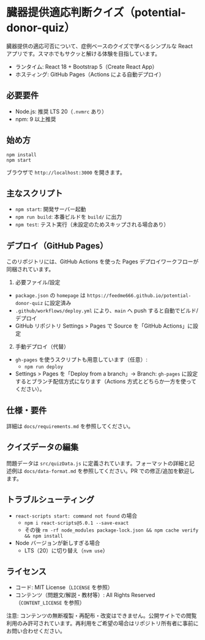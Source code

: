 # 臓器提供適応判断クイズ（potential-donor-quiz）

臓器提供の適応可否について、症例ベースのクイズで学べるシンプルな React アプリです。スマホでもサクッと解ける体験を目指しています。

- ランタイム: React 18 + Bootstrap 5（Create React App）
- ホスティング: GitHub Pages（Actions による自動デプロイ）

## 必要要件
- Node.js: 推奨 LTS 20（`.nvmrc` あり）
- npm: 9 以上推奨

## 始め方
```
npm install
npm start
```
ブラウザで `http://localhost:3000` を開きます。

## 主なスクリプト
- `npm start`: 開発サーバー起動
- `npm run build`: 本番ビルドを `build/` に出力
- `npm test`: テスト実行（未設定のためスキップされる場合あり）

## デプロイ（GitHub Pages）

このリポジトリには、GitHub Actions を使った Pages デプロイワークフローが同梱されています。

1) 必要ファイル/設定
- `package.json` の `homepage` は `https://feedme666.github.io/potential-donor-quiz` に設定済み
- `.github/workflows/deploy.yml` により、`main` へ push すると自動でビルド/デプロイ
- GitHub リポジトリ Settings > Pages で Source を「GitHub Actions」に設定

2) 手動デプロイ（代替）
- `gh-pages` を使うスクリプトも用意しています（任意）:
  - `npm run deploy`
- Settings > Pages を「Deploy from a branch」→ Branch: `gh-pages` に設定するとブランチ配信方式になります（Actions 方式とどちらか一方を使ってください）。

## 仕様・要件
詳細は `docs/requirements.md` を参照してください。

## クイズデータの編集
問題データは `src/quizData.js` に定義されています。フォーマットの詳細と記述例は `docs/data-format.md` を参照してください。PR での修正/追加を歓迎します。

## トラブルシューティング
- `react-scripts start: command not found` の場合
  - `npm i react-scripts@5.0.1 --save-exact`
  - その後 `rm -rf node_modules package-lock.json && npm cache verify && npm install`
- Node バージョンが新しすぎる場合
  - LTS（20）に切り替え（`nvm use`）

## ライセンス
- コード: MIT License（`LICENSE` を参照）
- コンテンツ（問題文/解説・教材等）: All Rights Reserved（`CONTENT_LICENSE` を参照）

注意: コンテンツの無断複製・再配布・改変はできません。公開サイトでの閲覧利用のみ許可されています。再利用をご希望の場合はリポジトリ所有者に事前にお問い合わせください。
